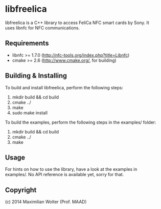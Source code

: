 libfreelica
===========

libfreelica is a C++ library to access FeliCa NFC smart cards by Sony. It uses libnfc for NFC communications.

Requirements
------------

* libnfc >= 1.7.0 (http://nfc-tools.org/index.php?title=Libnfc)
* cmake >= 2.6 (http://www.cmake.org/, for building)

Building & Installing
---------------------

To build and install libfreelica, perform the following steps:

1. mkdir build && cd build
2. cmake ../
3. make
4. sudo make install

To build the examples, perform the following steps in the examples/ folder:

1. mkdir build && cd build
2. cmake ../
3. make

Usage
-----

For hints on how to use the library, have a look at the examples in examples/.
No API reference is available yet, sorry for that.

Copyright
---------
(c) 2014 Maximilian Wolter (Prof. MAAD)
